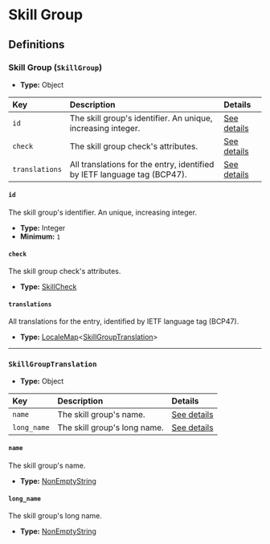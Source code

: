 # Skill Group

## Definitions

### <a name="SkillGroup"></a> Skill Group (`SkillGroup`)

- **Type:** Object

Key | Description | Details
:-- | :-- | :--
`id` | The skill group's identifier. An unique, increasing integer. | <a href="#SkillGroup/id">See details</a>
`check` | The skill group check's attributes. | <a href="#SkillGroup/check">See details</a>
`translations` | All translations for the entry, identified by IETF language tag (BCP47). | <a href="#SkillGroup/translations">See details</a>

#### <a name="SkillGroup/id"></a> `id`

The skill group's identifier. An unique, increasing integer.

- **Type:** Integer
- **Minimum:** `1`

#### <a name="SkillGroup/check"></a> `check`

The skill group check's attributes.

- **Type:** <a href="./_SkillCheck.md#SkillCheck">SkillCheck</a>

#### <a name="SkillGroup/translations"></a> `translations`

All translations for the entry, identified by IETF language tag (BCP47).

- **Type:** <a href="./_LocaleMap.md#LocaleMap">LocaleMap</a>&lt;<a href="#SkillGroupTranslation">SkillGroupTranslation</a>&gt;

---

### <a name="SkillGroupTranslation"></a> `SkillGroupTranslation`

- **Type:** Object

Key | Description | Details
:-- | :-- | :--
`name` | The skill group's name. | <a href="#SkillGroupTranslation/name">See details</a>
`long_name` | The skill group's long name. | <a href="#SkillGroupTranslation/long_name">See details</a>

#### <a name="SkillGroupTranslation/name"></a> `name`

The skill group's name.

- **Type:** <a href="./_NonEmptyString.md#NonEmptyString">NonEmptyString</a>

#### <a name="SkillGroupTranslation/long_name"></a> `long_name`

The skill group's long name.

- **Type:** <a href="./_NonEmptyString.md#NonEmptyString">NonEmptyString</a>
